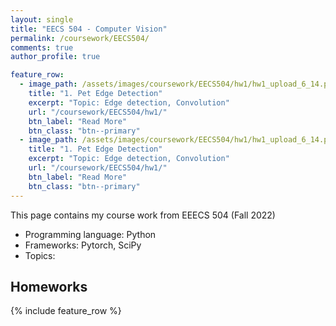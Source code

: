 ```yaml
---
layout: single
title: "EECS 504 - Computer Vision"
permalink: /coursework/EECS504/
comments: true
author_profile: true

feature_row:
  - image_path: /assets/images/coursework/EECS504/hw1/hw1_upload_6_14.png
    title: "1. Pet Edge Detection"
    excerpt: "Topic: Edge detection, Convolution"
    url: "/coursework/EECS504/hw1/"
    btn_label: "Read More"
    btn_class: "btn--primary"	
  - image_path: /assets/images/coursework/EECS504/hw1/hw1_upload_6_14.png
    title: "1. Pet Edge Detection"
    excerpt: "Topic: Edge detection, Convolution"
    url: "/coursework/EECS504/hw1/"
    btn_label: "Read More"
    btn_class: "btn--primary"	
---
```


This page contains my course work from EEECS 504 (Fall 2022)

- Programming language: Python
- Frameworks: Pytorch, SciPy
- Topics: 

## Homeworks

 {% include feature_row %}